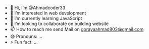 - 👋 Hi, I’m @Ahmadcoder33
- 👀 I’m interested in web development 
- 🌱 I’m currently learning JavaScript 
- 💞️ I’m looking to collaborate on building website 
- 📫 How to reach me send Mail on gorayaahmad803@gmail.com
- 😄 Pronouns: ...
- ⚡ Fun fact: ...

<!---
Ahmadcoder33/Ahmadcoder33 is a ✨ special ✨ repository because its `README.md` (this file) appears on your GitHub profile.
You can click the Preview link to take a look at your changes.
--->
